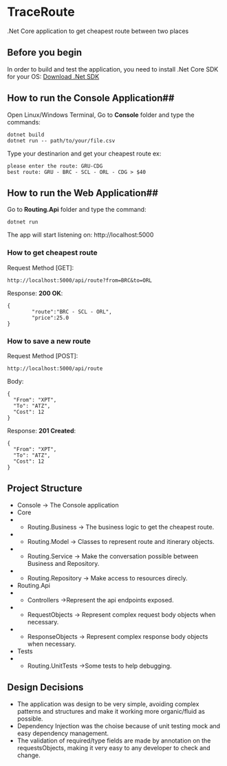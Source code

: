 # TraceRoute
.Net Core application to get cheapest route between two places

## Before you begin ##
In order to build and test the application, you need to install .Net Core SDK for your OS: [Download .Net SDK](https://dotnet.microsoft.com/download "Download .Net SDK")

## How to run the Console Application##
Open Linux/Windows Terminal, Go to **Console** folder and type the commands:
```shell
dotnet build
dotnet run -- path/to/your/file.csv
```
Type your destinarion and get your cheapest route ex:
```shell
please enter the route: GRU-CDG
best route: GRU - BRC - SCL - ORL - CDG > $40
```
## How to run the Web Application##
Go to **Routing.Api** folder and type the command:
```shell
dotnet run
```
The app will start listening on: http://localhost:5000

### How to get cheapest route ###
Request Method [GET]:
```shell
http://localhost:5000/api/route?from=BRC&to=ORL
```
Response: **200 OK**:
```shell
{
		"route":"BRC - SCL - ORL",
		"price":25.0
}
```
### How to save a new route ###
Request Method [POST]:
```shell
http://localhost:5000/api/route
```
Body:
```shell
{
  "From": "XPT",
  "To": "ATZ",
  "Cost": 12
}
```
Response: **201 Created**:
```shell
{
  "From": "XPT",
  "To": "ATZ",
  "Cost": 12
}
```
## Project Structure ##
- Console -> The Console application
- Core
- - Routing.Business -> The business logic to get the cheapest route.
- - Routing.Model -> Classes to represent route and itinerary objects.
- - Routing.Service -> Make the conversation possible between Business and Repository.
- - Routing.Repository -> Make access to resources direcly.
- Routing.Api
- - Controllers ->Represent the  api endpoints exposed.
- - RequestObjects -> Represent complex request body objects when necessary.
- - ResponseObjects -> Represent complex response body objects when necessary.
- Tests
- - Routing.UnitTests ->Some tests to help debugging.

## Design Decisions ##
- The application was design to be very simple, avoiding complex patterns and structures and make it working more organic/fluid as possible.
- Dependency Injection was the choise because of unit testing mock and easy dependency management.
- The validation of required/type fields are made by annotation on the requestsObjects, making it very easy to any developer to check and change.
